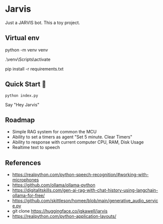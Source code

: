 # Jarvis

Just a JARVIS bot.  This a toy project.  

## Virtual env

python -m venv venv

.\venv\Scripts\activate

pip install -r requirements.txt

## Quick Start 🚀

`python index.py`

Say "Hey Jarvis"

## Roadmap

- Simple RAG system for common the MCU
- Ability to set a timers as agent "Set 5 minute. Clear Timers"
- Ability to response with current computer CPU, RAM, Disk Usage
- Realtime text to speech

## References

- https://realpython.com/python-speech-recognition/#working-with-microphones
- https://github.com/ollama/ollama-python
- https://digitalitskills.com/gen-ai-rag-with-chat-history-using-langchain-ollama-for-free/
- https://github.com/skittleson/homee/blob/main/generative_audio_service.py
- git clone https://huggingface.co/jgkawell/jarvis
- https://realpython.com/python-application-layouts/
